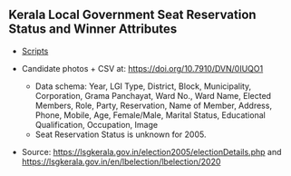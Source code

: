 ## Kerala Local Government Seat Reservation Status and Winner Attributes

* [Scripts](scripts/)

* Candidate photos + CSV at: https://doi.org/10.7910/DVN/0IUQO1
  * Data schema: Year, LGI Type, District, Block, Municipality, Corporation,	Grama Panchayat, Ward No., Ward Name, Elected Members, Role, Party, Reservation,	Name of Member, Address,	Phone,	Mobile,	Age,	Female/Male,	Marital Status, Educational Qualification,	Occupation, Image
  * Seat Reservation Status is unknown for 2005. 
  
* Source: https://lsgkerala.gov.in/election2005/electionDetails.php and https://lsgkerala.gov.in/en/lbelection/lbelection/2020

